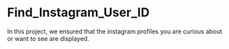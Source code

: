 # Find_Instagram_User_ID
In this project, we ensured that the instagram profiles you are curious about or want to see are displayed.
